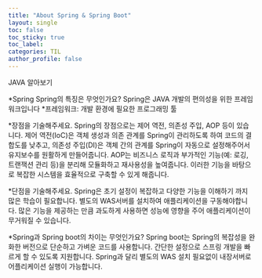```yaml
---
title: "About Spring & Spring Boot"
layout: single
toc: false
toc_sticky: true
toc_label: 
categories: TIL
author_profile: false
---
```


JAVA 알아보기

*Spring
Spring의 특징은 무엇인가요?
Spring은 JAVA 개발의 편의성을 위한 프레임워크입니다
*프레임워크: 개발 환경에 필요한 프로그래밍 툴

*장점을 기술해주세요.
Spring의 장점으로는 제어 역전, 의존성 주입, AOP 등이 있습니다. 제어 역전(IoC)은 객체 생성과 의존 관계를 Spring이 관리하도록 하여 코드의 결합도를 낮추고, 의존성 주입(DI)은 객체 간의 관계를 Spring이 자동으로 설정해주어서 유지보수를 원활하게 만들어줍니다. AOP는 비즈니스 로직과 부가적인 기능(예: 로깅, 트랜잭션 관리 등)을 분리해 모듈화하고 재사용성을 높여줍니다. 이러한 기능을 바탕으로 복잡한 시스템을 효율적으로 구축할 수 있게 해줍니다.

*단점을 기술해주세요.
Spring은 초기 설정이 복잡하고 다양한 기능을 이해하기 까지 많은 학습이 필요합니다. 별도의 WAS서버를 설치하여 애플리케이션을 구동해야합니다. 많은 기능을 제공하는 만큼 과도하게 사용하면 성능에 영향을 주어 애플리케이션이 무거워질 수 있습니다.

*Spring과 Spring boot의 차이는 무엇인가요?
Spring boot는 Spring의 복잡성을 완화한 버전으로 단순하고 가벼운 코드를 사용합니다. 간단한 설정으로 스프링 개발을 빠르게 할 수 있도록 지원합니다. Spring과 달리 별도의 WAS 설치 필요없이 내장서버로 어플리케이션 실행이 가능합니다.



